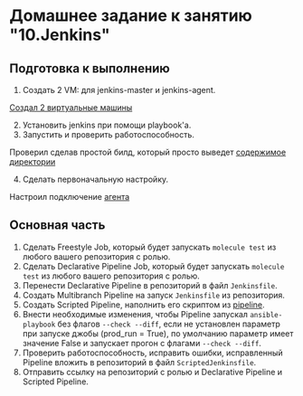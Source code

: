 # Домашнее задание к занятию "10.Jenkins"

## Подготовка к выполнению

1. Создать 2 VM: для jenkins-master и jenkins-agent.

[Создал 2 виртуальные машины](https://disk.yandex.ru/i/0FAIdoYTJXl1uQ)

2. Установить jenkins при помощи playbook'a.
3. Запустить и проверить работоспособность.

Проверил сделав простой билд, который просто выведет [содержимое директории](https://disk.yandex.ru/i/d38cQrXDGSNK3A)

4. Сделать первоначальную настройку.

Настроил подключение [агента](https://disk.yandex.ru/i/09C5nFhqU3HY_w)

## Основная часть

1. Сделать Freestyle Job, который будет запускать `molecule test` из любого вашего репозитория с ролью.
2. Сделать Declarative Pipeline Job, который будет запускать `molecule test` из любого вашего репозитория с ролью.
3. Перенести Declarative Pipeline в репозиторий в файл `Jenkinsfile`.
4. Создать Multibranch Pipeline на запуск `Jenkinsfile` из репозитория.
5. Создать Scripted Pipeline, наполнить его скриптом из [pipeline](./pipeline).
6. Внести необходимые изменения, чтобы Pipeline запускал `ansible-playbook` без флагов `--check --diff`, если не установлен параметр при запуске джобы (prod_run = True), по умолчанию параметр имеет значение False и запускает прогон с флагами `--check --diff`.
7. Проверить работоспособность, исправить ошибки, исправленный Pipeline вложить в репозиторий в файл `ScriptedJenkinsfile`.
8. Отправить ссылку на репозиторий с ролью и Declarative Pipeline и Scripted Pipeline.

